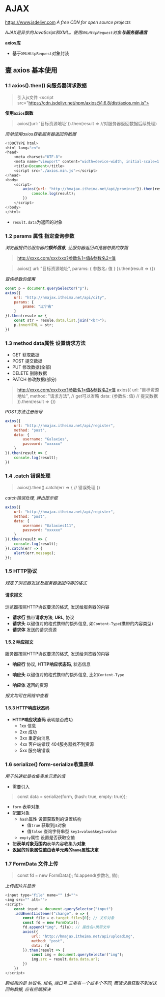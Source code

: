 # AJAX

https://www.jsdelivr.com  *A free CDN for open source projects*



*AJAX是异步的JavaScript和XML。使用`XMLHttpRequest`对象**与服务器通信***

**axios库**

* 基于`XMLHttpRequest`对象封装

## 壹 axios 基本使用

### 1.1 axios().then() 向服务器请求数据

>引入js文件 \<script src="https://cdn.jsdelivr.net/npm/axios@1.6.8/dist/axios.min.js"></script>

**使用`axios`函数**

>axios({url: '目标资源地址'}).then(result => //对服务器返回数据后续处理)

*简单使用axios获取服务器返回的数据*
```js
<!DOCTYPE html>
<html lang="en">
<head>
    <meta charset="UTF-8">
    <meta name="viewport" content="width=device-width, initial-scale=1.0">
    <title>Document</title>
    <script src="./axios.min.js"></script>
</head>
<body>
    <script>
        axios({url: "http://hmajax.itheima.net/api/province"}).then(result => {
            console.log(result);
        })
    </script>
</body>
</html>
```

* `result.data`为返回的对象

### 1.2 params 属性 指定查询参数

*浏览器提供给服务器的**额外信息**, 让服务器返回浏览器想要的数据*

> http://xxxx.com/xxx/xxx?参数名1=值&参数名2=值


> axios({
 url: "目标资源地址",
 params: {
 参数名: 值
 }
 }).then(result => {})


*查询参数的使用*
```js
const p = document.querySelector("p");
axios({
    url: "http://hmajax.itheima.net/api/city",
    params: {
        pname: "辽宁省"
    }
}).then(resule => {
    const str = resule.data.list.join("<br>");
    p.innerHTML = str;
})
```

### 1.3 method data属性 设置请求方法

* GET 获取数据
* POST 提交数据
* PUT 修改数据(全部)
* DELETE 删除数据
* PATCH 修改数据(部分)

> http://xxxx.com/xxx/xxx?参数名1=值&参数名2=值
 axios({
 url: "目标资源地址",
 method: "请求方法", // get可以省略
 data: {参数名: 值} // 提交数据
 }).then(result => {})

*POST方法注册账号*
```js
axios({
    url: "http://hmajax.itheima.net/api/register",
    method: "post",
    data: {
        username: "Galaxies",
        password: "xxxxxx"
    }
}).then(result => {
    console.log(result);
})
```

### 1.4 .catch 错误处理

>axios().then().catch(err => {
    // 错误处理
})

*catch错误处理, 弹出提示框*
```js
axios({
    url: "http://hmajax.itheima.net/api/register",
    method: "post",
    data: {
        username: "Galaxies111",
        password: "xxxxxx"
    }
}).then(result => {
    console.log(result);
}).catch(err => {
    alert(err.message);
});
```


### 1.5 HTTP协议

*规定了浏览器发送及服务器返回内容的格式*

#### 请求报文

浏览器按照HTTP协议要求的格式, 发送给服务器的内容

* **请求行** 携带**请求方法**, **URL**, 协议
* **请求头** 以键值对的格式携带的额外信息, 如`Content-Type`(携带的内容类型)
* **请求体** 发送的请求资源

#### 1.5.2 响应报文

服务器按照HTTP协议要求的格式, 发送给浏览器的内容

* **响应行** 协议, **HTTP响应状态码**, 状态信息
  
* **响应头** 以键值对的格式携带的额外信息, 比如`Content-Type`
* **响应体** 返回的资源

*报文均可在网络中查看*

#### 1.5.3 HTTP响应状态码

* **HTTP响应状态码** 表明是否成功
    * 1xx 信息
    * 2xx 成功
    * 3xx 重定向消息
    * 4xx 客户端错误 404服务器找不到资源
    * 5xx 服务端错误 

### 1.6 serialize() form-serialize收集表单

*用于快速批量收集表单元素的值*

* 需要引入

>const data = serialize(form, {hash: true, empty: true});

* `form` 表单对象
* 配置对象
  * `hash`属性 设置获取到的设置结构
    * 值`true` 获取到js对象
    * 值`false` 查询字符串型 `key1=value&key2=value` 
  * `empty`属性 设置是否获取空值 
* 把**表单对象范围内**表单内容收集为**对象**
* **返回的对象属性值由表单元素的`name`属性决定**

### 1.7 FormData 文件上传

>const fd = new FormData();
fd.append(参数名, 值);

*上传图片并显示*

```js
<input type="file" name="" id="">
<img src="" alt="">
<script>
    const input = document.querySelector("input")
    .addEventListener("change", e => {
        const file = e.target.files[0]; // 文件对象
        const fd = new FormData();
        fd.append("img", file); // 属性名+携带文件
        axios({
            url: "http://hmajax.itheima.net/api/uploadimg",
            method: "post",
            data: fd
        }).then(result => {
            const img = document.querySelector("img");
            img.src = result.data.data.url;
        })
    })
</script>
```

*跨域指的是 协议名, 域名, 端口号 三者有一个或多个不同, 而请求后获取不到发送回的数据, 应有后端解决*